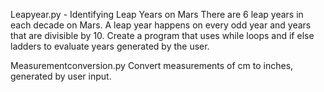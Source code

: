 Leapyear.py - Identifying Leap Years on Mars
 There are 6 leap years in each decade on Mars. A leap year happens on every odd year and years that are divisible by 10.
 Create a program that uses while loops and if else ladders to evaluate years generated by the user.

Measurementconversion.py
 Convert measurements of cm to inches, generated by user input.
